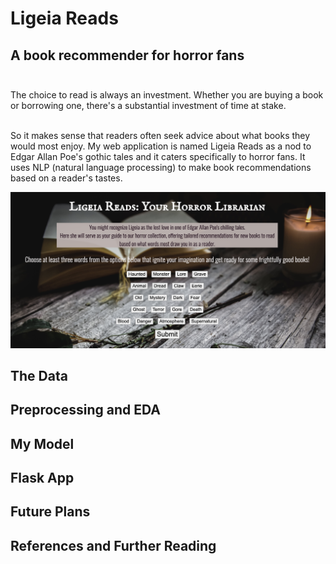 # Ligeia Reads
## A book recommender for horror fans<br><br>

The choice to read is always an investment. Whether you are buying a book or borrowing one, there's a substantial investment of time at stake. <br><br>

So it makes sense that readers often seek advice about what books they would most enjoy. My web application is named Ligeia Reads as a nod to Edgar Allan Poe's gothic tales and it caters specifically to horror fans. It uses NLP (natural language processing) to make book recommendations based on a reader's tastes. <br>

![screenshot](images/screenshot.png)

## The Data

## Preprocessing and EDA

## My Model

## Flask App

## Future Plans

## References and Further Reading

